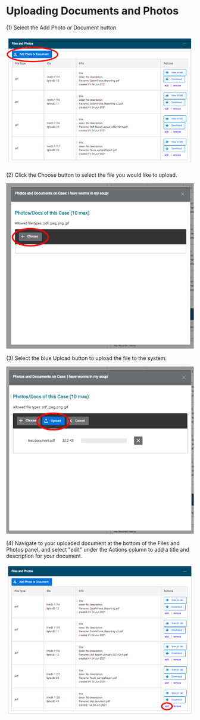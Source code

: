 # Uploading Documents and Photos

(1) Select the Add Photo or Document button.

![screenshot](img/adddoc.png)

(2) Click the Choose button to select the file you would like to upload.

![screenshot](img/choose.png)

(3) Select the blue Upload button to upload the file to the system.

![screenshot](img/upload.png)

(4) Navigate to your uploaded document at the bottom of the Files and Photos panel, and select "edit" under the Actions column to add a title and description for your document.

![screenshot](img/edit.png)